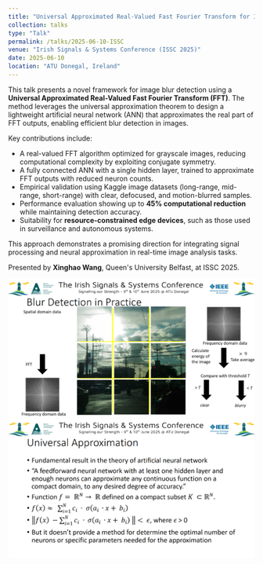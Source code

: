 ```yaml
---
title: "Universal Approximated Real-Valued Fast Fourier Transform for Image Blur Detection"
collection: talks
type: "Talk"
permalink: /talks/2025-06-10-ISSC
venue: "Irish Signals & Systems Conference (ISSC 2025)"
date: 2025-06-10
location: "ATU Donegal, Ireland"
---
```


This talk presents a novel framework for image blur detection using a **Universal Approximated Real-Valued Fast Fourier Transform (FFT)**. The method leverages the universal approximation theorem to design a lightweight artificial neural network (ANN) that approximates the real part of FFT outputs, enabling efficient blur detection in images.

Key contributions include:

- A real-valued FFT algorithm optimized for grayscale images, reducing computational complexity by exploiting conjugate symmetry.
- A fully connected ANN with a single hidden layer, trained to approximate FFT outputs with reduced neuron counts.
- Empirical validation using Kaggle image datasets (long-range, mid-range, short-range) with clear, defocused, and motion-blurred samples.
- Performance evaluation showing up to **45% computational reduction** while maintaining detection accuracy.
- Suitability for **resource-constrained edge devices**, such as those used in surveillance and autonomous systems.

This approach demonstrates a promising direction for integrating signal processing and neural approximation in real-time image analysis tasks.

Presented by **Xinghao Wang**, Queen's University Belfast, at ISSC 2025.

![Alt text](/images/talkimg/Picture007.png "a title")
![Alt text](/images/talkimg/Picture008.png "a title")

